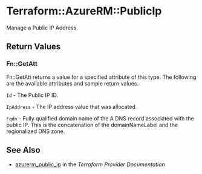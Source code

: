 # Terraform::AzureRM::PublicIp

Manage a Public IP Address.

## Return Values

### Fn::GetAtt

Fn::GetAtt returns a value for a specified attribute of this type. The following are the available attributes and sample return values.

`Id` - The Public IP ID.

`IpAddress` - The IP address value that was allocated.

`Fqdn` - Fully qualified domain name of the A DNS record associated with the public IP. This is the concatenation of the domainNameLabel and the regionalized DNS zone.

## See Also

* [azurerm_public_ip](https://www.terraform.io/docs/providers/azurerm/r/public_ip.html) in the _Terraform Provider Documentation_